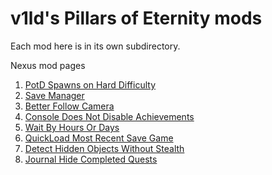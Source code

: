 v1ld's Pillars of Eternity mods
===============================

Each mod here is in its own subdirectory.

Nexus mod pages
1. [PotD Spawns on Hard Difficulty](https://www.nexusmods.com/pillarsofeternity/mods/326/)
2. [Save Manager](https://www.nexusmods.com/pillarsofeternity/mods/327)
3. [Better Follow Camera](https://www.nexusmods.com/pillarsofeternity/mods/328)
4. [Console Does Not Disable Achievements](https://www.nexusmods.com/pillarsofeternity/mods/329)
5. [Wait By Hours Or Days](https://www.nexusmods.com/pillarsofeternity/mods/330)
6. [QuickLoad Most Recent Save Game](https://www.nexusmods.com/pillarsofeternity/mods/331)
7. [Detect Hidden Objects Without Stealth](https://www.nexusmods.com/pillarsofeternity/mods/333)
8. [Journal Hide Completed Quests](https://www.nexusmods.com/pillarsofeternity/mods/334)
